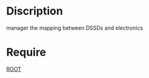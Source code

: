 # Discription
manager the mapping between DSSDs and electronics
# Require
[ROOT](https://root.cern.ch/)
